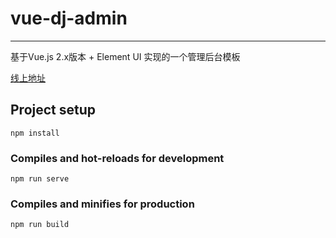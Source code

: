 # vue-dj-admin
---
基于Vue.js 2.x版本 + Element UI 实现的一个管理后台模板

[线上地址](https://seven-it.github.io/m-admin/admin)

## Project setup
```
npm install
```

### Compiles and hot-reloads for development
```
npm run serve
```

### Compiles and minifies for production
```
npm run build
```

